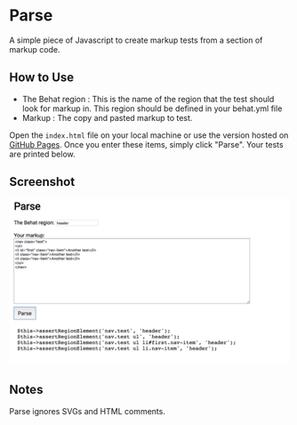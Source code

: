 # Parse
A simple piece of Javascript to create markup tests from a section of markup code.

## How to Use
* The Behat region : This is the name of the region that the test should look for markup in. This region should be defined in your behat.yml file
* Markup : The copy and pasted markup to test.

Open the `index.html` file on your local machine or use the version hosted on [GitHub Pages](https://patrickfweston.github.io/parse-behat/). Once you enter these items, simply click "Parse". Your tests are printed below.

## Screenshot
![Image of Parse UI](/parse.png)

## Notes
Parse ignores SVGs and HTML comments.
